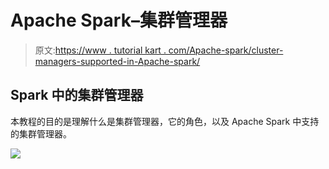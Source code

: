 # Apache Spark–集群管理器

> 原文:[https://www . tutorial kart . com/Apache-spark/cluster-managers-supported-in-Apache-spark/](https://www.tutorialkart.com/apache-spark/cluster-managers-supported-in-apache-spark/)

## Spark 中的集群管理器

本教程的目的是理解什么是集群管理器，它的角色，以及 Apache Spark 中支持的集群管理器。

[![](../Images/925da31b32d6bc3827932f6c8afb11bb.png)](https://www.tutorialkart.com/)